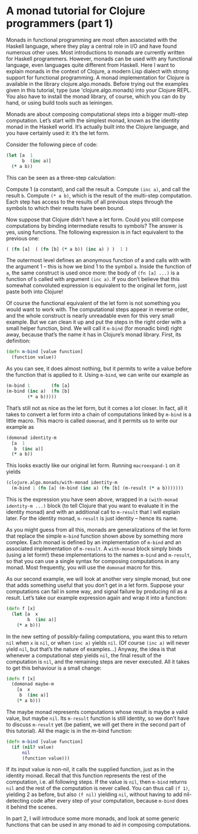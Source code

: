 A monad tutorial for Clojure programmers (part 1)
=================

Monads in functional programming are most often associated with the Haskell language, where they play a central role in I/O and have found numerous other uses. Most introductions to monads are currently written for Haskell programmers. However, monads can be used with any functional language, even languages quite different from Haskell. Here I want to explain monads in the context of Clojure, a modern Lisp dialect with strong support for functional programming. A monad implementation for Clojure is available in the library clojure.algo.monads. Before trying out the examples given in this tutorial, type (use 'clojure.algo.monads) into your Clojure REPL. You also have to install the monad library, of course, which you can do by hand, or using build tools such as leiningen.

Monads are about composing computational steps into a bigger multi-step computation. Let’s start with the simplest monad, known as the identity monad in the Haskell world. It’s actually built into the Clojure language, and you have certainly used it: it’s the let form.

Consider the following piece of code:

```clj
(let [a  1
      b  (inc a)]
  (* a b))
```
This can be seen as a three-step calculation:

Compute 1 (a constant), and call the result a.
Compute ``(inc a)``, and call the result `b`.
Compute ``(* a b)``, which is the result of the multi-step computation.
Each step has access to the results of all previous steps through the symbols to which their results have been bound.

Now suppose that Clojure didn’t have a let form. Could you still compose computations by binding intermediate results to symbols? The answer is yes, using functions. The following expression is in fact equivalent to the previous one:

```clj
( (fn [a]  ( (fn [b] (* a b)) (inc a) ) )  1 )
```
The outermost level defines an anonymous function of a and calls with with the argument 1 – this is how we bind 1 to the symbol ``a``. Inside the function of ``a``, the same construct is used once more: the body of ``(fn [a] ...)`` is a function of ``b`` called with argument ``(inc a)``. If you don’t believe that this somewhat convoluted expression is equivalent to the original let form, just paste both into Clojure!

Of course the functional equivalent of the let form is not something you would want to work with. The computational steps appear in reverse order, and the whole construct is nearly unreadable even for this very small example. But we can clean it up and put the steps in the right order with a small helper function, bind. We will call it ``m-bind`` (for monadic bind) right away, because that’s the name it has in Clojure’s monad library. First, its definition:

```clj
(defn m-bind [value function]
  (function value))
```
As you can see, it does almost nothing, but it permits to write a value before the function that is applied to it. Using ``m-bind``, we can write our example as

```clj
(m-bind 1        (fn [a]
(m-bind (inc a)  (fn [b]
        (* a b)))))
```

That’s still not as nice as the let form, but it comes a lot closer. In fact, all it takes to convert a let form into a chain of computations linked by ``m-bind`` is a little macro. This macro is called ``domonad``, and it permits us to write our example as

```clj
(domonad identity-m
  [a  1
   b  (inc a)]
  (* a b))
```

This looks exactly like our original let form. Running ``macroexpand-1`` on it yields

```clj
(clojure.algo.monads/with-monad identity-m
  (m-bind 1 (fn [a] (m-bind (inc a) (fn [b] (m-result (* a b)))))))
```

This is the expression you have seen above, wrapped in a ``(with-monad identity-m ...)`` block (to tell Clojure that you want to evaluate it in the identity monad) and with an additional call to ``m-result`` that I will explain later. For the identity monad, ``m-result`` is just identity – hence its name.

As you might guess from all this, monads are generalizations of the let form that replace the simple ``m-bind`` function shown above by something more complex. Each monad is defined by an implementation of ``m-bind`` and an associated implementation of ``m-result``. A ``with-monad`` block simply binds (using a let form!) these implementations to the names ``m-bind`` and ``m-result``, so that you can use a single syntax for composing computations in any monad. Most frequently, you will use the ``domonad`` macro for this.

As our second example, we will look at another very simple monad, but one that adds something useful that you don’t get in a let form. Suppose your computations can fail in some way, and signal failure by producing nil as a result. Let’s take our example expression again and wrap it into a function:

```clj
(defn f [x]
  (let [a  x
        b  (inc a)]
    (* a b)))
```

In the new setting of possibly-failing computations, you want this to return ``nil`` when ``x`` is ``nil``, or when ``(inc a)`` yields ``nil``. (Of course ``(inc a)`` will never yield ``nil``, but that’s the nature of examples…) Anyway, the idea is that whenever a computational step yields ``nil``, the final result of the computation is ``nil``, and the remaining steps are never executed. All it takes to get this behaviour is a small change:

```clj
(defn f [x]
  (domonad maybe-m
    [a  x
     b  (inc a)]
    (* a b)))
```

The maybe monad represents computations whose result is maybe a valid value, but maybe ``nil``. Its ``m-result`` function is still identity, so we don’t have to discuss ``m-result`` yet (be patient, we will get there in the second part of this tutorial). All the magic is in the m-bind function:

```clj
(defn m-bind [value function]
  (if (nil? value)
      nil
      (function value)))
```

If its input value is non-nil, it calls the supplied function, just as in the identity monad. Recall that this function represents the rest of the computation, i.e. all following steps. If the value is ``nil``, then ``m-bind`` returns ``nil`` and the rest of the computation is never called. You can thus call ``(f 1)``, yielding 2 as before, but also ``(f nil)`` yielding ``nil``, without having to add nil-detecting code after every step of your computation, because ``m-bind`` does it behind the scenes.

In part 2, I will introduce some more monads, and look at some generic functions that can be used in any monad to aid in composing computations.
